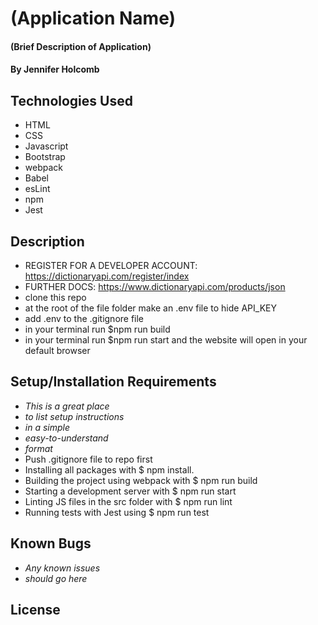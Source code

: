 # (Application Name)

#### (Brief Description of Application)

#### By Jennifer Holcomb

## Technologies Used

* HTML
* CSS
* Javascript
* Bootstrap
* webpack
* Babel
* esLint
* npm
* Jest

## Description

* REGISTER FOR A DEVELOPER ACCOUNT: https://dictionaryapi.com/register/index
* FURTHER DOCS: https://www.dictionaryapi.com/products/json
* clone this repo
* at the root of the file folder make an .env file to hide API_KEY
* add .env to the .gitignore file
* in your terminal run $npm run build 
* in your terminal run $npm run start and the website will open in your default browser 


## Setup/Installation Requirements

* _This is a great place_
* _to list setup instructions_
* _in a simple_
* _easy-to-understand_
* _format_
* Push .gitignore file to repo first
* Installing all packages with $ npm install.
* Building the project using webpack with $ npm run build
* Starting a development server with $ npm run start
* Linting JS files in the src folder with $ npm run lint
* Running tests with Jest using $ npm run test

## Known Bugs

* _Any known issues_
* _should go here_

## License